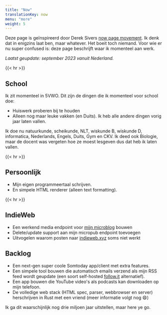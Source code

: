 ```yaml
---
title: "Now"
translationKey: now
menu: "more"
weight: 5
---
```


Deze page is geïnspireerd door Derek Sivers [now page movement](https://sive.rs/nowff). Ik denk dat in enigzins laat ben, maar whatever. Het boeit toch niemand. Voor wie er nu super confused is: deze page beschrijft waar ik momenteel aan werk.

_Laatst geupdate: september 2023 vanuit Nederland._

{{< hr >}}

## School

Ik zit momenteel in 5VWO. Dit zijn de dingen die ik momenteel voor school doe:

-   Huiswerk proberen bij te houden
-   Alleen nog maar leuke vakken (en Duits). Ik heb alle andere dingen vorig jaar laten vallen.

Ik doe nu natuurkunde, scheikunde, NLT, wiskunde B, wiskunde D, informatica, Nederlands, Engels, Duits, Gym en CKV. Ik deed ook Biologie, maar de docent was vergeten hoe ze moest lesgeven dus dat heb ik laten vallen.

{{< hr >}}

## Persoonlijk

-   Mijn eigen programmeertaal schrijven.
-   En simpele HTML renderer (alleen text formatting).

{{< hr >}}

## IndieWeb

-   Een werkend media endpoint voor [mijn microblog](https://micro.geheimesite.nl) bouwen
-   Delete/update support aan mijn micropub endpoint toevoegen
-   Uitvogelen waarom posten naar [indieweb.xyz](https://indieweb.xyz) soms niet werkt

## Backlog

-   Een next-gen super coole Somtoday app/client met extra features.
-   Een simpele tool bouwen die automatisch emails verzend als mijn RSS feed wordt geupdate (een soort self-hosted [follow.it](https://follow.it) alternatief).
-   Een app bouwen die YouTube video's als podcasts kan downloaden op mijn telefoon.
-   De volledige web stack (HTML spec, parser, webbrowser en server) herschrijven in Rust met een vriend (meer informatie volgt nog :smile:)

Ik ga dit waarschijnlijk nog drie miljoen jaar uitstellen, maar here ye go.
